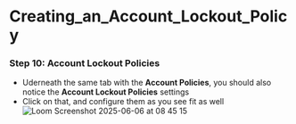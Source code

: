 # Creating_an_Account_Lockout_Policy
### Step 10: Account Lockout Policies
- Uderneath the same tab with the **Account Policies**, you should also notice the **Account Lockout Policies** settings
- Click on that, and configure them as you see fit as well
![Loom Screenshot 2025-06-06 at 08 45 15](https://github.com/user-attachments/assets/e2e6cbe5-e3ec-4496-a2cc-0c2452c613aa)
